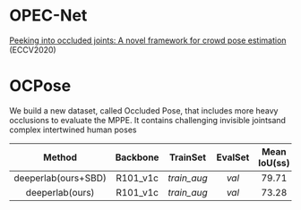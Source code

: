 # OPEC-Net
[Peeking into occluded joints: A novel framework for crowd pose estimation](https://arxiv.org/pdf/2003.10506.pdf)
(ECCV2020)

# OCPose

We build a new dataset, called Occluded Pose, that includes more heavy occlusions to evaluate the MPPE. It contains challenging invisible jointsand complex intertwined human poses

Method | Backbone | TrainSet| EvalSet | Mean IoU(ss) | Mean IoU(msf) 
:--:|:--:|:--:|:--:|:--:|:--:
 deeperlab(ours+SBD)  | R101_v1c | *train_aug*  | *val*  | 79.71 | 80.26 
 deeperlab(ours)   | R101_v1c | *train_aug*  | *val*  | 73.28 | 74.11 


